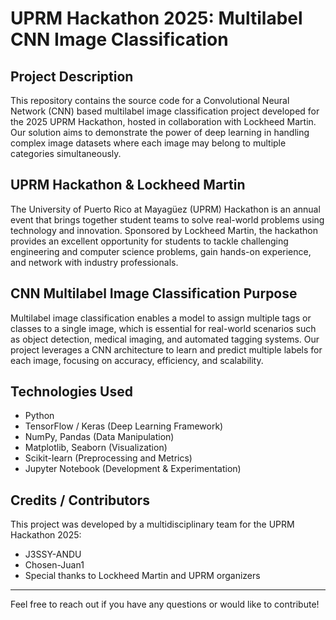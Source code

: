 # UPRM Hackathon 2025: Multilabel CNN Image Classification

## Project Description
This repository contains the source code for a Convolutional Neural Network (CNN) based multilabel image classification project developed for the 2025 UPRM Hackathon, hosted in collaboration with Lockheed Martin. Our solution aims to demonstrate the power of deep learning in handling complex image datasets where each image may belong to multiple categories simultaneously.

## UPRM Hackathon & Lockheed Martin
The University of Puerto Rico at Mayagüez (UPRM) Hackathon is an annual event that brings together student teams to solve real-world problems using technology and innovation. Sponsored by Lockheed Martin, the hackathon provides an excellent opportunity for students to tackle challenging engineering and computer science problems, gain hands-on experience, and network with industry professionals.

## CNN Multilabel Image Classification Purpose
Multilabel image classification enables a model to assign multiple tags or classes to a single image, which is essential for real-world scenarios such as object detection, medical imaging, and automated tagging systems. Our project leverages a CNN architecture to learn and predict multiple labels for each image, focusing on accuracy, efficiency, and scalability.

## Technologies Used
- Python
- TensorFlow / Keras (Deep Learning Framework)
- NumPy, Pandas (Data Manipulation)
- Matplotlib, Seaborn (Visualization)
- Scikit-learn (Preprocessing and Metrics)
- Jupyter Notebook (Development & Experimentation)

## Credits / Contributors
This project was developed by a multidisciplinary team for the UPRM Hackathon 2025:
- J3SSY-ANDU
- Chosen-Juan1
- Special thanks to Lockheed Martin and UPRM organizers

---

Feel free to reach out if you have any questions or would like to contribute!
